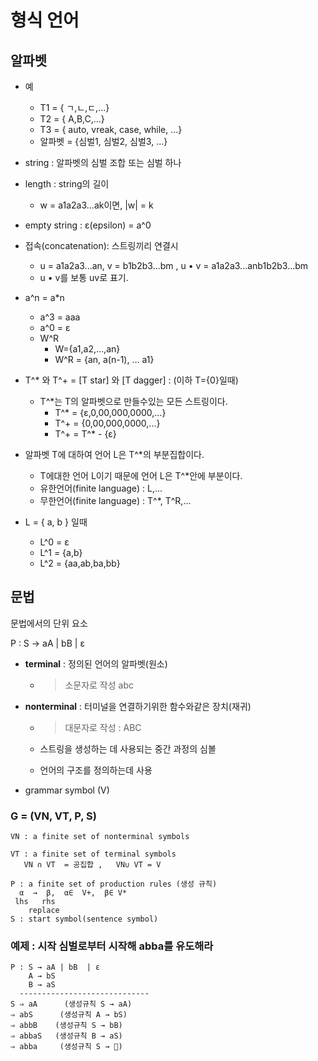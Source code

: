 # 형식 언어

## 알파벳

- 예
    - T1 = { ㄱ,ㄴ,ㄷ,...}
    - T2 = { A,B,C,...}
    - T3 = { auto, vreak, case, while, ...}
    - 알파벳 = {심벌1, 심벌2, 심벌3, ...}

- string : 알파벳의 심벌 조합 또는 심벌 하나

- length : string의 길이
  - w = a1a2a3...ak이면, |w| = k

- empty string : ε(epsilon) = a^0

- 접속(concatenation): 스트링끼리 연결시
  - u = a1a2a3...an,  v = b1b2b3...bm ,  u • v = a1a2a3...anb1b2b3...bm
  - u • v를 보통  uv로 표기.

- a^n = a*n
  - a^3 = aaa
  - a^0 = ε
  - W^R 
    - W={a1,a2,...,an}
    - W^R = {an, a(n-1), ... a1}

- T^* 와 T^+ = [T star] 와 [T dagger] : (이하 T={0}일때) 
  - T^*는 T의 알파벳으로 만들수있는 모든 스트링이다.
    - T^* = {ε,0,00,000,0000,...}
    - T^+ = {0,00,000,0000,...}
    - T^+ = T^* - {ε}

- 알파벳 T에 대하여 언어 L은 T^*의 부분집합이다.
  - T에대한 언어 L이기 때문에 언어 L은 T^*안에 부분이다.
  - 유한언어(finite language) : L,...
  - 무한언어(finite language) : T^*, T^R,...

- L = { a, b } 일때
  - L^0 = ε
  - L^1 = {a,b}
  - L^2 = {aa,ab,ba,bb}


## 문법


문법에서의 단위 요소

P : S → aA | bB  | ε

- **terminal** : 정의된 언어의 알파벳(원소)
  - > 소문자로 작성 abc
  
- **nonterminal** : 터미널을 연결하기위한 함수와같은 장치(재귀)
    
  - > 대문자로 작성 : ABC

  - 스트링을 생성하는 데 사용되는 중간 과정의 심볼

  - 언어의 구조를 정의하는데 사용

- grammar symbol (V)
 

### G = (VN, VT, P, S)

    VN : a finite set of nonterminal symbols

    VT : a finite set of terminal symbols
       VN ∩ VT  = 공집합 ,   VN∪ VT = V

    P : a finite set of production rules (생성 규칙)
      α  →  β,  α∈  V+,  β∈ V* 
     lhs   rhs
        replace
    S : start symbol(sentence symbol) 

### 예제 : 시작 심벌로부터 시작해 abba를 유도해라

    P : S → aA | bB  | ε
	    A → bS
	    B → aS
      -----------------------------
    S ⇒ aA      (생성규칙 S → aA)
    ⇒ abS      (생성규칙 A → bS)
    ⇒ abbB    (생성규칙 S → bB)
    ⇒ abbaS   (생성규칙 B → aS)
    ⇒ abba     (생성규칙 S → )
